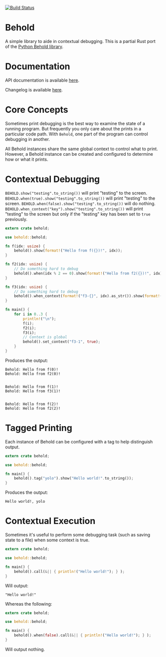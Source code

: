 [![Build Status](https://travis-ci.org/joshmarlow/behold-rs.svg?branch=master)](https://travis-ci.org/joshmarlow/behold-rs)

Behold
======

A simple library to aide in contextual debugging.  This is a partial Rust port of the [Python Behold library](https://github.com/robdmc/behold).

Documentation
=============
API documentation is available [here](https://docs.rs/behold/).

Changelog is available [here](CHANGELOG.md).

Core Concepts
=============

Sometimes print debugging is the best way to examine the state of a running program.
But frequently you only care about the prints in a particular code path.
With `Behold`, one part of the program can control debugging in another.


All Behold instances share the same global context to control what to print.
However, a Behold instance can be created and configured to determine how or what it prints.

Contextual Debugging
====================

`BEHOLD.show("testing".to_string())` will print "testing" to the screen.
`BEHOLD.when(true).show("testing".to_string())` will print "testing" to the screen.
`BEHOLD.when(false).show("testing".to_string())` will do nothing.
`BEHOLD.when_context("key").show("testing".to_string())` will print "testing" to the screen but only if the "testing" key has been set to `true` previously.


```rust
extern crate behold;

use behold::behold;

fn f(idx: usize) {
    behold().show(format!("Hello from f({})!", idx));
}

fn f2(idx: usize) {
    // Do something hard to debug
    behold().when(idx % 2 == 0).show(format!("Hello from f2({})!", idx));
}

fn f3(idx: usize) {
    // Do something hard to debug
    behold().when_context(format!("f3-{}", idx).as_str()).show(format!("Hello from f3({})!", idx));
}

fn main() {
    for i in 0..3 {
        println!("\n");
        f(i);
        f2(i);
        f3(i);
        // Context is global
        behold().set_context("f3-1", true);
    }
}
```

Produces the output:

```
Behold: Hello from f(0)!
Behold: Hello from f2(0)!


Behold: Hello from f(1)!
Behold: Hello from f3(1)!


Behold: Hello from f(2)!
Behold: Hello from f2(2)!
```

Tagged Printing
===============

Each instance of Behold can be configured with a tag to help distinguish output.

```rust
extern crate behold;

use behold::behold;

fn main() {
    behold().tag("yolo").show("Hello world!".to_string());
}
```

Produces the output:

```
Hello world!, yolo
```

Contextual Execution
====================

Sometimes it's useful to perform some debugging task (such as saving state to a file) when some context is true.

```rust
extern crate behold;

use behold::behold;

fn main() {
    behold().call(&|| { println!("Hello world!"); } );
}
```

Will output:

```
"Hello world!"
```

Whereas the following:

```rust
extern crate behold;

use behold::behold;

fn main() {
    behold().when(false).call(&|| { println!("Hello world!"); } );
}
```

Will output nothing.
